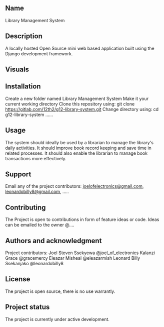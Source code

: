 ## Name
Library Management System

## Description
A locally hosted Open Source mini web based application built using the Django development framework.

## Visuals

## Installation
Create a new folder named Library Management System
Make it your current working directory
Clone this repository using: git clone https://gitlab.com/12th2/g12-library-system.git
Change directory using: cd g12-library-system
......

## Usage
The system should ideally be used by a librarian to manage the library's daily activities. It should improve book record keeping and save time in related processes. It should also enable the librarian to manage book transactions more effectively. 

## Support
Email any of the project contributors: 
joelofelectronics@gmail.com, leonardobilly8@gmail.com, ..... 

## Contributing
The Project is open to contributions in form of feature ideas or code.
Ideas can be emailed to the owner @....

## Authors and acknowledgment
Project contributors:
Joel Steven Ssekyewa @joel_of_electronics
Kalanzi Grace @gracemercy
Eleazar Misheal @eleazarmish
Leonard Billy Ssekanjako @leonardobilly8

## License
The project is open source, there is no use warrantly. 

## Project status
The project is currently under active development. 
